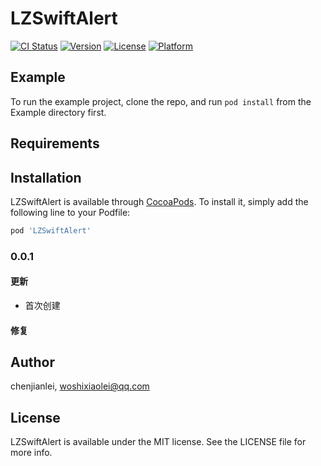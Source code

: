 # LZSwiftAlert

[![CI Status](https://img.shields.io/travis/chenjianlei/LZSwiftAlert.svg?style=flat)](https://travis-ci.org/chenjianlei/LZSwiftAlert)
[![Version](https://img.shields.io/cocoapods/v/LZSwiftAlert.svg?style=flat)](https://cocoapods.org/pods/LZSwiftAlert)
[![License](https://img.shields.io/cocoapods/l/LZSwiftAlert.svg?style=flat)](https://cocoapods.org/pods/LZSwiftAlert)
[![Platform](https://img.shields.io/cocoapods/p/LZSwiftAlert.svg?style=flat)](https://cocoapods.org/pods/LZSwiftAlert)

## Example

To run the example project, clone the repo, and run `pod install` from the Example directory first.

## Requirements

## Installation

LZSwiftAlert is available through [CocoaPods](https://cocoapods.org). To install
it, simply add the following line to your Podfile:

```ruby
pod 'LZSwiftAlert'
```

### 0.0.1
#### 更新
 - 首次创建
#### 修复

## Author

chenjianlei, woshixiaolei@qq.com

## License

LZSwiftAlert is available under the MIT license. See the LICENSE file for more info.
